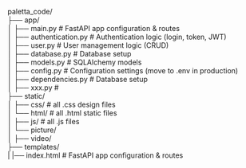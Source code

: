 paletta_code/  
├── app/  
│ ├── main.py # FastAPI app configuration & routes  
│ ├── authentication.py # Authentication logic (login, token, JWT)  
│ ├── user.py # User management logic (CRUD)  
│ ├── database.py # Database setup  
│ ├── models.py # SQLAlchemy models  
│ ├── config.py # Configuration settings (move to .env in production)  
│ ├── dependencies.py # Database setup  
│ ├── xxx.py #  
├── static/  
│ ├── css/ # all .css design files  
│ └── html/ # all .html static files  
│ ├── js/ # all .js files  
│ └── picture/  
│ ├── video/  
├── templates/  
| |── index.html # FastAPI app configuration & routes
